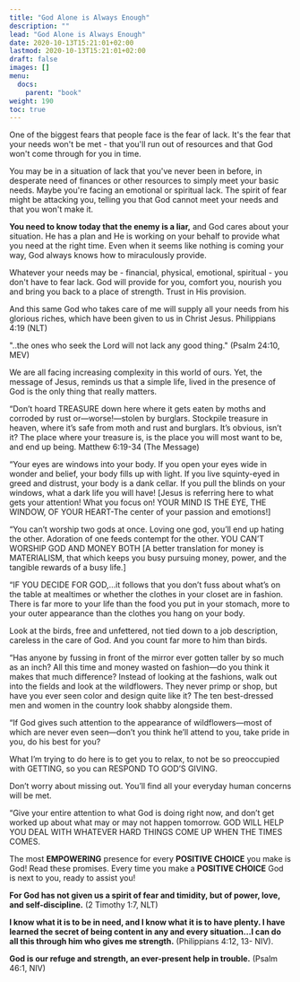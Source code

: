 ```yaml
---
title: "God Alone is Always Enough"
description: ""
lead: "God Alone is Always Enough"
date: 2020-10-13T15:21:01+02:00
lastmod: 2020-10-13T15:21:01+02:00
draft: false
images: []
menu:
  docs:
    parent: "book"
weight: 190
toc: true
---
```



One of the biggest fears that people face is the fear of lack. It's the fear that your needs won't be met - that you'll run out of resources and that God won't come through for you in time.

You may be in a situation of lack that you've never been in before, in desperate need of finances or other resources to simply meet your basic needs. Maybe you're facing an emotional or spiritual lack. The spirit of fear might be attacking you, telling you that God cannot meet your needs and that you won't make it.

**You need to know today that the enemy is a liar,** and God cares about your situation. He has a plan and He is working on your behalf to provide what you need at the right time. Even when it seems like nothing is coming your way, God always knows how to miraculously provide.

Whatever your needs may be - financial, physical, emotional, spiritual - you don't have to fear lack. God will provide for you, comfort you, nourish you and bring you back to a place of strength. Trust in His provision.

And this same God who takes care of me will supply all your needs from his glorious riches, which have been given to us in Christ Jesus. Philippians 4:19 (NLT)

"..the ones who seek the Lord will not lack any good thing." (Psalm 24:10, MEV)

We are all facing increasing complexity in this world of ours. Yet, the message of Jesus, reminds us that a simple life, lived in the presence of God is the only thing that really matters.

“Don’t hoard TREASURE down here where it gets eaten by moths and corroded by rust or—worse!—stolen by burglars. Stockpile treasure in heaven, where it’s safe from moth and rust and burglars. It’s obvious, isn’t it? The place where your treasure is, is the place you will most want to be, and end up being. Matthew 6:19-34 (The Message)

“Your eyes are windows into your body. If you open your eyes wide in wonder and belief, your body fills up with light. If you live squinty-eyed in greed and distrust, your body is a dank cellar. If you pull the blinds on your windows, what a dark life you will have! [Jesus is referring here to what gets your attention! What you focus on! YOUR MIND IS THE EYE, THE WINDOW, OF YOUR HEART-The center of your passion and emotions!]

“You can’t worship two gods at once. Loving one god, you’ll end up hating the other. Adoration of one feeds contempt for the other. YOU CAN’T WORSHIP GOD AND MONEY BOTH [A better translation for money is MATERIALISM, that which keeps you busy pursuing money, power, and the tangible rewards of a busy life.]

“IF YOU DECIDE FOR GOD,…it follows that you don’t fuss about what’s on the table at mealtimes or whether the clothes in your closet are in fashion. There is far more to your life than the food you put in your stomach, more to your outer appearance than the clothes you hang on your body.

Look at the birds, free and unfettered, not tied down to a job description, careless in the care of God. And you count far more to him than birds.

“Has anyone by fussing in front of the mirror ever gotten taller by so much as an inch? All this time and money wasted on fashion—do you think it makes that much difference? Instead of looking at the fashions, walk out into the fields and look at the wildflowers. They never primp or shop, but have you ever seen color and design quite like it? The ten best-dressed men and women in the country look shabby alongside them.

“If God gives such attention to the appearance of wildflowers—most of which are never even seen—don’t you think he’ll attend to you, take pride in you, do his best for you?

What I’m trying to do here is to get you to relax, to not be so preoccupied with GETTING, so you can RESPOND TO GOD’S GIVING.

Don’t worry about missing out. You’ll find all your everyday human concerns will be met.

“Give your entire attention to what God is doing right now, and don’t get worked up about what may or may not happen tomorrow. GOD WILL HELP YOU DEAL WITH WHATEVER HARD THINGS COME UP WHEN THE TIMES COMES.

The most **EMPOWERING** presence for every **POSITIVE CHOICE** you make is God! Read these promises. Every time you make a **POSITIVE CHOICE** God is next to you, ready to assist you!

**For God has not given us a spirit of fear and timidity, but of power, love, and self-discipline.** (2 Timothy 1:7, NLT)

**I know what it is to be in need, and I know what it is to have plenty. I have learned the secret of being content in any and every situation…I can do all this through him who gives me strength.** (Philippians 4:12, 13- NIV).

**God is our refuge and strength, an ever-present help in trouble.** (Psalm 46:1, NIV)
